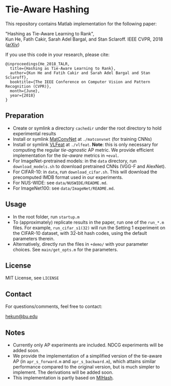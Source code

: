 # Tie-Aware Hashing
This repository contains Matlab implementation for the following paper:

"Hashing as Tie-Aware Learning to Rank",  
    Kun He, Fatih Cakir, Sarah Adel Bargal, and Stan Sclaroff.
    IEEE CVPR, 2018 ([arXiv](https://arxiv.org/abs/1705.08562))

If you use this code in your research, please cite:
```
@inproceedings{He_2018_TALR,
  title={Hashing as Tie-Aware Learning to Rank},
  author={Kun He and Fatih Cakir and Sarah Adel Bargal and Stan Sclaroff},
  booktitle={The IEEE Conference on Computer Vision and Pattern Recognition (CVPR)},
  month={June}, 
  year={2018}
}
```

## Preparation
- Create or symlink a directory `cachedir` under the root directory to hold experimental results
- Install or symlink [MatConvNet](http://www.vlfeat.org/matconvnet/) at `./matconvnet` (for training CNNs)
- Install or symlink [VLFeat](http://www.vlfeat.org/)  at `./vlfeat`. 
**Note**: this is only necessary for computing the regular *tie-agnostic* AP metric.
We provide efficient implementation for the *tie-aware* metrics in `+eval`.
- For ImageNet-pretrained models: in the `data` directory, run `download_models.sh` to download pretrained CNNs (VGG-F and AlexNet).
- For CIFAR-10: in `data`, run `download_cifar.sh`. This will download the precomputed IMDB format used in our experiments.
- For NUS-WIDE: see `data/NUSWIDE/README.md`.
- For ImageNet100: see `data/ImageNet/README.md`.

## Usage
- In the root folder, run `startup.m`
- To (approximately) replicate results in the paper, run one of the `run_*.m` files.
For example, `run_cifar_s1(32)` will run the Setting 1 experiment on the CIFAR-10 dataset, with 32-bit hash codes, using the default parameters therein.
- Alternatively, directly run the files in `+demo/` with your parameter choices.
See `main/get_opts.m` for the parameters.

## License
MIT License, see `LICENSE`

## Contact
For questions/comments, feel free to contact:

hekun@bu.edu

## Notes
- Currently only AP experiments are included. NDCG experiments will be added soon.
- We provide the implementation of a simplified version of the tie-aware AP 
(in `apr_s_forward.m` and `apr_s_backward.m`), which attains similar performance 
compared to the original version, but is much simpler to implement.
The derivations will be added soon.
- This implementation is partly based on [MIHash](http://github.com/fcakir/mihash).
